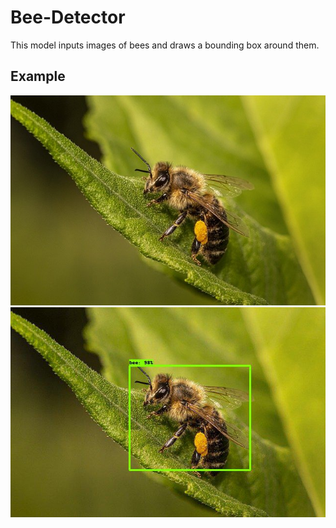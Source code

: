 # Bee-Detector
This model inputs images of bees and draws a bounding box around them.
## Example
![Real Image 1](https://github.com/HariAakash646/Bee-Detector-Computer-Vision/blob/main/Images/bee-test1.jpg)
![Processed Image 1](https://github.com/HariAakash646/Bee-Detector-Computer-Vision/blob/main/Images/bee1.jpeg)
